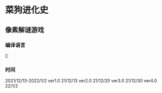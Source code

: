 # 菜狗进化史
## 像素解谜游戏
### 编译语言
C
### 时间
  2021/12/13-2022/1/2
  ver1.0 21/12/13
  ver2.0 21/12/20
  ver3.0 21/12/30
  ver4.0 22/1/2
  
